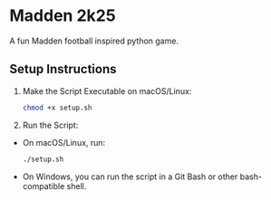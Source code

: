 # Madden 2k25
A fun Madden football inspired python game.

## Setup Instructions

1. Make the Script Executable on macOS/Linux:
    ```sh
    chmod +x setup.sh
    ```
2. Run the Script:
-  On macOS/Linux, run:
    ```sh
    ./setup.sh
    ```
- On Windows, you can run the script in a Git Bash or other bash-compatible shell.